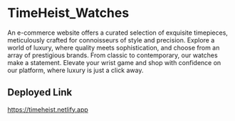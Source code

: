 # TimeHeist_Watches

An e-commerce website offers a curated selection of exquisite timepieces, meticulously crafted for connoisseurs of style and precision. Explore a world of luxury, where quality meets sophistication, and choose from an array of prestigious brands. From classic to contemporary, our watches make a statement. Elevate your wrist game and shop with confidence on our platform, where luxury is just a click away.

## Deployed Link

https://timeheist.netlify.app
